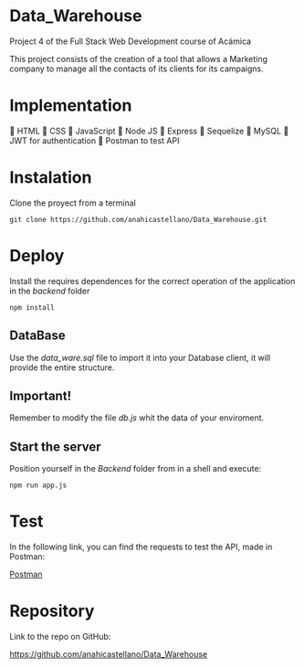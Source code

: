 # Data_Warehouse
Project 4 of the Full Stack Web Development course of Acámica

This project consists of the creation of a tool that allows a Marketing company to manage all the contacts of its clients for its campaigns.

# Implementation
📌 HTML
📌 CSS
📌 JavaScript
📌 Node JS
📌 Express 
📌 Sequelize
📌 MySQL
📌 JWT for authentication
📌 Postman to test API

# Instalation 

Clone the proyect from a terminal

`git clone https://github.com/anahicastellano/Data_Warehouse.git`

# Deploy

Install the requires dependences for the correct operation of the application in the *backend* folder

`npm install`

## DataBase
Use the *data_ware.sql* file to import it into your Database client, it will provide the entire structure.

## Important!
Remember to modify the file *db.js* whit the data of your enviroment.

## Start the server
Position yourself in the *Backend* folder from in a shell and execute:

`npm run app.js`

# Test
In the following link, you can find the requests to test the API, made in Postman:

[Postman](https://documenter.getpostman.com/view/13365917/Tzeajm5V)


# Repository

Link to the repo on GitHub:

https://github.com/anahicastellano/Data_Warehouse